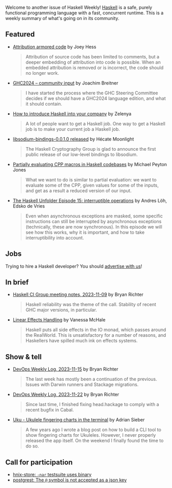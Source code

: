 Welcome to another issue of Haskell Weekly!
[Haskell](https://www.haskell.org) is a safe, purely functional programming language with a fast, concurrent runtime.
This is a weekly summary of what's going on in its community.

## Featured

- [Attribution armored code](https://joeyh.name/blog/entry/attribution_armored_code/) by Joey Hess
  > Attribution of source code has been limited to comments, but a deeper embedding of attribution into code is possible. When an embedded attribution is removed or is incorrect, the code should no longer work.
  
- [GHC2024 – community input](https://discourse.haskell.org/t/ghc2024-community-input/8168) by Joachim Breitner
  > I have started the process where the GHC Steering Committee decides if we should have a GHC2024 language edition, and what it should contain.

- [How to introduce Haskell into your company](https://dev.to/zelenya/how-to-introduce-haskell-into-your-company-9ff) by Zelenya
  > A lot of people want to get a Haskell job. One way to get a Haskell job is to make your current job a Haskell job.
  
- [libsodium-bindings-0.0.1.0 released](https://discourse.haskell.org/t/libsodium-bindings-0-0-1-0-released/8150) by Hécate Moonlight
  > The Haskell Cryptography Group is glad to announce the first public release of our low-level bindings to libsodium.
  
- [Partially evaluating CPP macros in Haskell codebases](https://www.michaelpj.com/blog/2023/11/20/cpp-partial-evaluation.html) by Michael Peyton Jones
  > What we want to do is similar to partial evaluation: we want to evaluate some of the CPP, given values for some of the inputs, and get as a result a reduced version of our input.
  
- [The Haskell Unfolder Episode 15: interruptible operations](https://well-typed.com/blog/2023/11/haskell-unfolder-episode-15-interruptible-operations/) by Andres Löh, Edsko de Vries
  > Even when asynchronous exceptions are masked, some specific instructions can still be interrupted by asynchronous exceptions (technically, these are now synchronous). In this episode we will see how this works, why it is important, and how to take interruptibility into account.

## Jobs

Trying to hire a Haskell developer?
You should [advertise with us](https://haskellweekly.news/advertising.html)!

## In brief

- [Haskell CI Group meeting notes, 2023-11-09](https://discourse.haskell.org/t/haskell-ci-group-meeting-notes-2023-11-09/8130) by Bryan Richter
  > Haskell reliability was the theme of the call. Stability of recent GHC major versions, in particular.

- [Linear Effects Handling](http://blog.vmchale.com/article/splitting-effects) by Vanessa McHale
  > Haskell puts all side effects in the IO monad, which passes around the RealWorld. This is unsatisfactory for a number of reasons, and Haskellers have spilled much ink on effects systems. 

## Show & tell

- [DevOps Weekly Log, 2023-11-15](https://discourse.haskell.org/t/devops-weekly-log-2023-11-15/8115) by Bryan Richter
  > The last week has mostly been a continuation of the previous. Issues with Darwin runners and Stackage migrations.
  
- [DevOps Weekly Log, 2023-11-22](https://discourse.haskell.org/t/devops-weekly-log-2023-11-22/8165) by Bryan Richter
  > Since last time, I finished fixing head.hackage to comply with a recent bugfix in Cabal.

- [Uku - Ukulele fingering charts in the terminal](https://discourse.haskell.org/t/uku-ukulele-fingering-charts-in-the-terminal/8153) by Adrian Sieber
  > A few years ago I wrote a blog post on how to build a CLI tool to show fingering charts for Ukuleles. However, I never properly released the app itself. On the weekend I finally found the time to do so.

## Call for participation

- [hnix-store: `-nar` testsuite uses binary](https://github.com/haskell-nix/hnix-store/issues/253)
- [postgrest: The `@` symbol is not accepted as a json key](https://github.com/PostgREST/postgrest/issues/3054)
